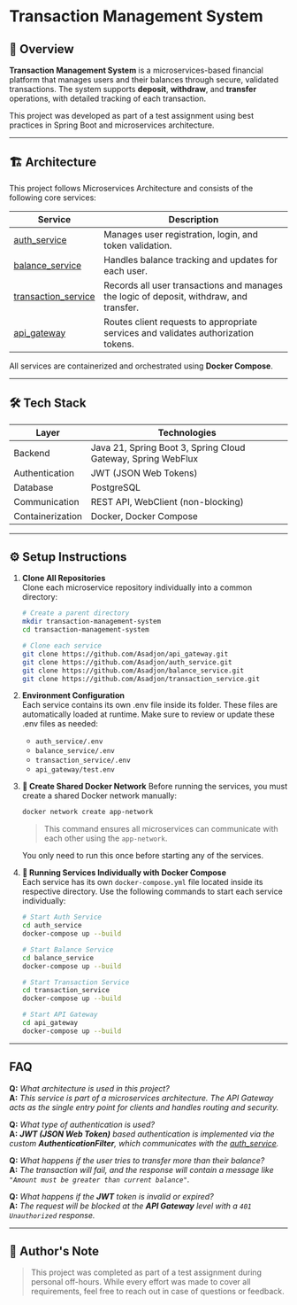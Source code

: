 # Transaction Management System

## 📜 Overview


**Transaction Management System** is a microservices-based financial platform that manages users and their balances through secure, validated transactions.
The system supports **deposit**, **withdraw**, and **transfer** operations, with detailed tracking of each transaction.

This project was developed as part of a test assignment using best practices in Spring Boot and microservices architecture.

---

## 🏗️ Architecture
This project follows Microservices Architecture and consists of the following core services:

| Service                                                                   | Description                                                                             |
|---------------------------------------------------------------------------|-----------------------------------------------------------------------------------------|
| [auth_service](https://github.com/Asadjon/auth_service.git)               | Manages user registration, login, and token validation.                                 |
| [balance_service](https://github.com/Asadjon/balance_service.git)         | Handles balance tracking and updates for each user.                                     |
| [transaction_service](https://github.com/Asadjon/transaction_service.git) | Records all user transactions and manages the logic of deposit, withdraw, and transfer. |
| [api_gateway](https://github.com/Asadjon/api_gateway.git)                 | Routes client requests to appropriate services and validates authorization tokens.      |

All services are containerized and orchestrated using **Docker Compose**.

---

## 🛠️ Tech Stack

| Layer            | Technologies                                                 |
|------------------|--------------------------------------------------------------|
| Backend          | Java 21, Spring Boot 3, Spring Cloud Gateway, Spring WebFlux |
| Authentication   | JWT (JSON Web Tokens)                                        |
| Database         | PostgreSQL                                                   |
| Communication    | REST API, WebClient (non-blocking)                           |
| Containerization | Docker, Docker Compose                                       |

---

## ⚙️ Setup Instructions

1. **Clone All Repositories**\
   Clone each microservice repository individually into a common directory:
    ```bash
    # Create a parent directory
    mkdir transaction-management-system
    cd transaction-management-system
    
    # Clone each service
    git clone https://github.com/Asadjon/api_gateway.git
    git clone https://github.com/Asadjon/auth_service.git
    git clone https://github.com/Asadjon/balance_service.git
    git clone https://github.com/Asadjon/transaction_service.git
    ```
2. **Environment Configuration**\
   Each service contains its own .env file inside its folder. These files are automatically loaded at runtime.
   Make sure to review or update these .env files as needed:
    * `auth_service/.env`
    * `balance_service/.env`
    * `transaction_service/.env`
    * `api_gateway/test.env`
3. **🔌 Create Shared Docker Network**
   Before running the services, you must create a shared Docker network manually:
   ```bash
   docker network create app-network
   ```
   > This command ensures all microservices can communicate with each other using the `app-network`.
   
   You only need to run this once before starting any of the services.

5. **🐳 Running Services Individually with Docker Compose**\
   Each service has its own `docker-compose.yml` file located inside its respective directory. Use the following commands to start each service individually:
    ```bash
    # Start Auth Service
    cd auth_service
    docker-compose up --build
    
    # Start Balance Service
    cd balance_service
    docker-compose up --build
    
    # Start Transaction Service
    cd transaction_service
    docker-compose up --build
    
    # Start API Gateway
    cd api_gateway
    docker-compose up --build
    ```
   
---

## FAQ
**Q:** _What architecture is used in this project?_ \
**A:** _This service is part of a microservices architecture. The API Gateway acts as the single entry point for clients and handles routing and security._

**Q:** _What type of authentication is used?_ \
**A:** _**JWT (JSON Web Token)** based authentication is implemented via the custom **AuthenticationFilter**, which communicates with the [auth_service](https://github.com/Asadjon/auth_service.git)._

**Q:** _What happens if the user tries to transfer more than their balance?_\
**A:** _The transaction will fail, and the response will contain a message like `"Amount must be greater than current balance"`._

**Q:** _What happens if the **JWT** token is invalid or expired?_\
**A:** _The request will be blocked at the **API Gateway** level with a `401 Unauthorized` response._

---

## 📌 Author's Note
> This project was completed as part of a test assignment during personal off-hours. While every effort was made to cover all requirements, feel free to reach out in case of questions or feedback.
